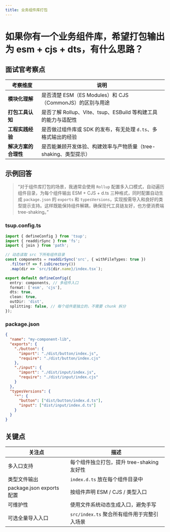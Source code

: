 ```yaml
---
title: 业务组件库打包
---
```

# 如果你有一个业务组件库，希望打包输出为 esm + cjs + dts，有什么思路？

## 面试官考察点

|考察维度|说明|
|---|---|
|**模块化理解**|是否清楚 ESM（ES Modules）和 CJS（CommonJS）的区别与用途|
|**打包工具认知**|是否了解 Rollup、Vite、tsup、ESBuild 等构建工具的能力与适配性|
|**工程实践经验**|是否做过组件库或 SDK 的发布，有无处理 `d.ts`、多格式输出的经验|
|**解决方案的合理性**|是否能兼顾开发体验、构建效率与产物质量（tree-shaking、类型提示）|
## 示例回答

> “对于组件库打包的场景，我通常会使用 `Rollup` 配置多入口模式，自动遍历组件目录，为每个组件输出 ESM + CJS + d.ts 三种格式，同时配置自动生成 `package.json` 的 `exports` 和 `typesVersions`，实现按需导入和良好的类型提示支持。这样既能保持组件解耦，确保现代工具链友好，也方便消费端 tree-shaking。”

### tsup.config.ts

```ts
import { defineConfig } from 'tsup';
import { readdirSync } from 'fs';
import { join } from 'path';

// 动态读取 src 下所有组件目录
const components = readdirSync('src', { withFileTypes: true })
  .filter(f => f.isDirectory())
  .map(dir => `src/${dir.name}/index.tsx`);

export default defineConfig({
  entry: components, // 多组件入口
  format: ['esm', 'cjs'],
  dts: true,
  clean: true,
  outDir: 'dist',
  splitting: false, // 每个组件是独立的，不需要 chunk 拆分
});
```

### package.json

```json
{
  "name": "my-component-lib",
  "exports": {
    "./button": {
      "import": "./dist/button/index.js",
      "require": "./dist/button/index.cjs"
    },
    "./input": {
      "import": "./dist/input/index.js",
      "require": "./dist/input/index.cjs"
    }
  },
  "typesVersions": {
    "*": {
      "button": ["dist/button/index.d.ts"],
      "input": ["dist/input/index.d.ts"]
    }
  }
}
```

## 关键点

| 关注点                    | 描述                                        |
| ------------------------- | ------------------------------------------- |
| 多入口支持                | 每个组件独立打包，提升 tree-shaking 友好性  |
| 类型文件输出              | `index.d.ts` 放在每个组件目录中             |
| package.json exports 配置 | 按组件声明 ESM / CJS / 类型入口             |
| 可维护性                  | 使用文件系统动态生成入口，避免手写          |
| 可选全量导入入口          | `src/index.ts` 聚合所有组件用于完整引入场景 |

